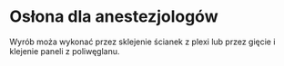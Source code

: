 # Osłona dla anestezjologów
Wyrób moża wykonać przez sklejenie ścianek z plexi lub przez gięcie i klejenie paneli z poliwęglanu.
